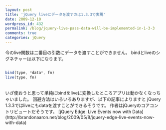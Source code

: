 ```yaml
---
layout: post
title: 'jQuery liveにデータを渡すのは1.3.3で実現'
date: 2009-12-10
wordpress_id: 432
permalink: /blog/jquery-live-pass-data-will-be-implemented-in-1-3-3
comments: true
categories: jQuery
---
```

今のlive関数は二番目の引数にデータを渡すことができません。
bindとliveのシグネチャーは以下になります。

```javascript

bind(type, *data*, fn)
live(type, fn)

```
<br>
いざ使おうと思って単純にbindをliveに変換したところアプリは動かなくなっちゃいました。
回避方法はいろいろありますが、以下の記事によりますと
jQuery 1.3.3ではliveにもdataを渡すことができるそうです。
作者はjQueryのコアコントリビュートだそうです。
[jQuery Edge: Live Events now with Data](http://brandonaaron.net/blog/2009/05/8/jquery-edge-live-events-now-with-data)
